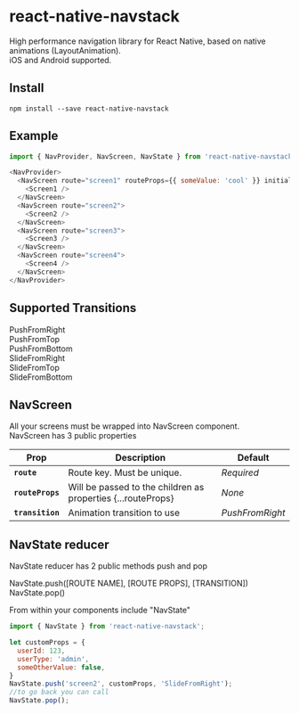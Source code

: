# react-native-navstack
High performance navigation library for React Native, based on native animations (LayoutAnimation).  
iOS and Android supported.

## Install
```shell
npm install --save react-native-navstack
```

## Example
```js
import { NavProvider, NavScreen, NavState } from 'react-native-navstack';

<NavProvider>
  <NavScreen route="screen1" routeProps={{ someValue: 'cool' }} initial={true}>
    <Screen1 />
  </NavScreen>
  <NavScreen route="screen2">
    <Screen2 />
  </NavScreen>
  <NavScreen route="screen3">
    <Screen3 />
  </NavScreen>
  <NavScreen route="screen4">
    <Screen4 />
  </NavScreen>
</NavProvider>
```
## Supported Transitions
PushFromRight  
PushFromTop  
PushFromBottom  
SlideFromRight  
SlideFromTop  
SlideFromBottom  

## NavScreen
All your screens must be wrapped into NavScreen component.  
NavScreen has 3 public properties  
   
   
| Prop | Description | Default |
| --- | --- | --- |
| **`route`** | Route key. Must be unique.  | *Required* | 
| **`routeProps`** | Will be passed to the children as properties {...routeProps}| *None* | 
| **`transition`** | Animation transition to use | *PushFromRight* | 


## NavState reducer
NavState reducer has 2 public methods push and pop  
  
NavState.push([ROUTE NAME], [ROUTE PROPS], [TRANSITION])  
NavState.pop()  
  
From within your components include "NavState"
```js
import { NavState } from 'react-native-navstack';

let customProps = {
  userId: 123,
  userType: 'admin',
  someOtherValue: false,
}
NavState.push('screen2', customProps, 'SlideFromRight');
//to go back you can call
NavState.pop();
```